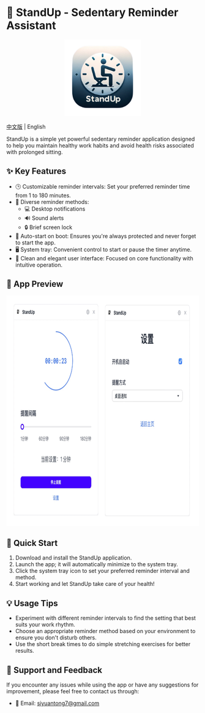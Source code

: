 # 🧘 StandUp - Sedentary Reminder Assistant

<p align="center">
  <img src="public/logo.png" alt="StandUp Logo" width="200" height="200">
</p>

[中文版](README.CN.md) | English

StandUp is a simple yet powerful sedentary reminder application designed to help you maintain healthy work habits and avoid health risks associated with prolonged sitting.

## ✨ Key Features

- 🕒 Customizable reminder intervals: Set your preferred reminder time from 1 to 180 minutes.
- 🔔 Diverse reminder methods:
  - 💻 Desktop notifications
  - 🔊 Sound alerts
  - 🔒 Brief screen lock
- 🚀 Auto-start on boot: Ensures you're always protected and never forget to start the app.
- 🖥️ System tray: Convenient control to start or pause the timer anytime.
- 🎨 Clean and elegant user interface: Focused on core functionality with intuitive operation.

## 📸 App Preview

<p align="center">
  <img src="public/demo.jpg" alt="StandUp Demo" width="850" height="600">
</p>

## 🚀 Quick Start

1. Download and install the StandUp application.
2. Launch the app; it will automatically minimize to the system tray.
3. Click the system tray icon to set your preferred reminder interval and method.
4. Start working and let StandUp take care of your health!

## 💡 Usage Tips

- Experiment with different reminder intervals to find the setting that best suits your work rhythm.
- Choose an appropriate reminder method based on your environment to ensure you don't disturb others.
- Use the short break times to do simple stretching exercises for better results.

## 🤝 Support and Feedback

If you encounter any issues while using the app or have any suggestions for improvement, please feel free to contact us through:

- 📧 Email: siyuantong7@gmail.com
